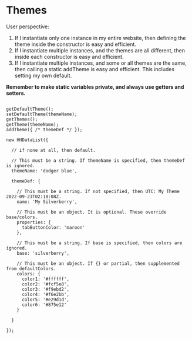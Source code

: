 # Themes

User perspective:

1. If I instantiate only one instance in my entire website, then defining the theme inside the constructor is easy and efficient.
1. If I instantiate multiple instances, and the themes are all different, then inside each constructor is easy and efficient.
1. If I instantiate multiple instances, and some or all themes are the same, then calling a static addTheme is easy and efficient. This includes setting my own default.

**Remember to make static variables private, and always use getters and setters.**

``` nonum

getDefaultTheme();
setDefaultTheme(themeName);
getThemes();
getTheme(themeName);
addTheme({ /* themeDef */ });

new HHDataList({

  // if none at all, then default.

  // This must be a string. If themeName is specified, then themeDef is ignored.
  themeName: 'dodger blue',

  themeDef: {

    // This must be a string. If not specified, then UTC: My Theme 2022-09-23T02:18:08Z. 
    name: 'My Silverberry',

    // This must be an object. It is optional. These override base/colors.
    properties: { 
      tabButtonColor: 'maroon'
    },

    // This must be a string. If base is specified, then colors are ignored.
    base: 'silverberry',

    // This must be an object. If {} or partial, then supplemented from defaultColors. 
    colors: {
      color1: '#ffffff',
      color2: '#fcf5e8',
      color3: '#f9ebd2',
      color4: '#f6e2bb',
      color5: '#e29d1d',
      color6: '#875e12'
    }

  }

});
```